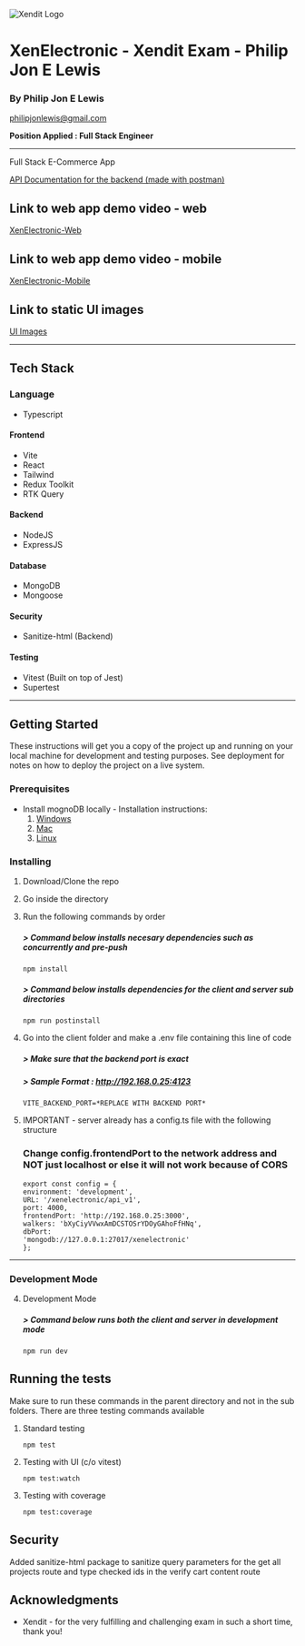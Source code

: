![Xendit Logo](https://www.xendit.co/wp-content/uploads/2020/03/XENDIT-LOGOArtboard-1@2x.png)

# XenElectronic - Xendit Exam - Philip Jon E Lewis

### By Philip Jon E Lewis

philipjonlewis@gmail.com

**Position Applied : Full Stack Engineer**

---

Full Stack E-Commerce App

[API Documentation for the backend (made with postman)](https://documenter.getpostman.com/view/12540159/VUqoQJoi)

## Link to web app demo video - web

[XenElectronic-Web](https://www.dropbox.com/s/mrjj6e49wkmjhhx/xenelectronic-web.mov?dl=0)

## Link to web app demo video - mobile

[XenElectronic-Mobile](https://www.dropbox.com/s/cfmsyl52hmsrgm8/xendit-mobile.mov?dl=0)

## Link to static UI images

[UI Images](https://www.dropbox.com/sh/ulbtwd9pi1zcxnt/AAAsEcHUCy2-D7e1DtMHEyxca?dl=0)

---

## Tech Stack

### Language

- Typescript

#### Frontend

- Vite
- React
- Tailwind
- Redux Toolkit
- RTK Query

#### Backend

- NodeJS
- ExpressJS

#### Database

- MongoDB
- Mongoose

#### Security

- Sanitize-html (Backend)

#### Testing

- Vitest (Built on top of Jest)
- Supertest

---

## Getting Started

These instructions will get you a copy of the project up and running on your local machine for development and testing purposes. See deployment for notes on how to deploy the project on a live system.

### Prerequisites

- Install mognoDB locally - Installation instructions:
  1. [Windows](https://www.mongodb.com/docs/manual/tutorial/install-mongodb-on-windows/)
  2. [Mac](https://www.mongodb.com/docs/manual/tutorial/install-mongodb-on-os-x/)
  3. [Linux](https://www.mongodb.com/docs/manual/administration/install-on-linux/)

### Installing

1. Download/Clone the repo

2. Go inside the directory

3. Run the following commands by order

   ##### > _Command below installs necesary dependencies such as concurrently and pre-push_

   ```
   npm install
   ```

   ##### > _Command below installs dependencies for the client and server sub directories_

   ```
   npm run postinstall
   ```

4. Go into the client folder and make a .env file containing this line of code

   ##### > _Make sure that the backend port is exact_

   ##### > _Sample Format : http://192.168.0.25:4123_

   ```
   VITE_BACKEND_PORT=*REPLACE WITH BACKEND PORT*
   ```

5. IMPORTANT - server already has a config.ts file with the following structure

   ### Change config.frontendPort to the network address and NOT just localhost or else it will not work because of CORS

   ```
   export const config = {
   environment: 'development',
   URL: '/xenelectronic/api_v1',
   port: 4000,
   frontendPort: 'http://192.168.0.25:3000',
   walkers: 'bXyCiyVVwxAmDCSTOSrYDOyGAhoFfHNq',
   dbPort:
   'mongodb://127.0.0.1:27017/xenelectronic'
   };

   ```

---

### Development Mode

4. Development Mode

   ##### > _Command below runs both the client and server in development mode_

   ```
   npm run dev
   ```

## Running the tests

Make sure to run these commands in the parent directory and not in the sub folders. There are three testing commands available

1. Standard testing

   ```
   npm test
   ```

2. Testing with UI (c/o vitest)

   ```
   npm test:watch
   ```

3. Testing with coverage

   ```
   npm test:coverage
   ```

## Security

Added sanitize-html package to sanitize query parameters for the get all projects route and type checked ids in the verify cart content route

## Acknowledgments

- Xendit - for the very fulfilling and challenging exam in such a short time, thank you!
